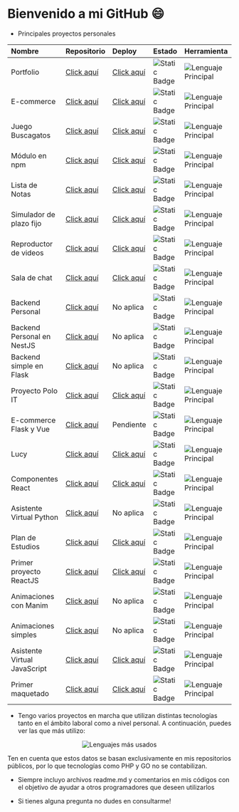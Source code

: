 
# Bienvenido a mi GitHub 😄

* Principales proyectos personales
<div align="center">

| Nombre | Repositorio | Deploy | Estado | Herramienta |
| :--- | :--- | :--- | :--- | :--- |
| Portfolio | [Click aquí](https://github.com/Ale6100/Portfolio.git) | [Click aquí](https://portfolioalejandrop.netlify.app/) | ![Static Badge](https://img.shields.io/badge/Estable-green) | ![Lenguaje Principal](https://img.shields.io/github/languages/top/Ale6100/Portfolio?color=007ACC) |
| E-commerce | [Click aquí](https://github.com/Ale6100/Curso-backend.git) | [Click aquí](https://proyectocompleto.netlify.app/) | ![Static Badge](https://img.shields.io/badge/Estable-green) | ![Lenguaje Principal](https://img.shields.io/github/languages/top/Ale6100/Curso-backend?color=007ACC) |
| Juego Buscagatos | [Click aquí](https://github.com/Ale6100/Buscagatos_primer_juego_JS.git) | [Click aquí](https://buscagatos.netlify.app/) | ![Static Badge](https://img.shields.io/badge/Estable-green) | ![Lenguaje Principal](https://img.shields.io/github/languages/top/Ale6100/Buscagatos_primer_juego_JS?color=F7DF1E) |
| Módulo en npm | [Click aquí](https://github.com/Ale6100/codigos-utiles-ap.git) | [Click aquí](https://www.npmjs.com/package/codigos-utiles-ap) | ![Static Badge](https://img.shields.io/badge/Estable-green) | ![Lenguaje Principal](https://img.shields.io/github/languages/top/Ale6100/codigos-utiles-ap?color=007ACC) |
| Lista de Notas | [Click aquí](https://github.com/Ale6100/Lista-de-notas.git) | [Click aquí](https://lista-de-notas.netlify.app/) | ![Static Badge](https://img.shields.io/badge/Estable-green) | ![Lenguaje Principal](https://img.shields.io/github/languages/top/Ale6100/Lista-de-notas?color=007ACC) |
| Simulador de plazo fijo | [Click aquí](https://github.com/Ale6100/Simulador-plazo-fijo.git) | [Click aquí](https://simuladorplazofijo.netlify.app/) | ![Static Badge](https://img.shields.io/badge/Estable-green) | ![Lenguaje Principal](https://img.shields.io/github/languages/top/Ale6100/Simulador-plazo-fijo?color=007ACC) |
| Reproductor de videos | [Click aquí](https://github.com/Ale6100/Reproductor-de-videos.git) | [Click aquí](https://reproductordevideos.netlify.app/) | ![Static Badge](https://img.shields.io/badge/Estable-green) | ![Lenguaje Principal](https://img.shields.io/github/languages/top/Ale6100/Reproductor-de-videos?color=007ACC) |
| Sala de chat | [Click aquí](https://github.com/Ale6100/Chat-js.git) | [Click aquí](https://chat-ts.netlify.app/) | ![Static Badge](https://img.shields.io/badge/Estable-green) | ![Lenguaje Principal](https://img.shields.io/github/languages/top/Ale6100/Chat-js?color=007ACC) |
| Backend Personal | [Click aquí](https://github.com/Ale6100/backend-personal.git) | No aplica | ![Static Badge](https://img.shields.io/badge/Estable-green) | ![Lenguaje Principal](https://img.shields.io/github/languages/top/Ale6100/backend-personal?color=007ACC) |
| Backend Personal en NestJS | [Click aquí](https://github.com/Ale6100/Primer-proyecto-NestJS.git) | No aplica | ![Static Badge](https://img.shields.io/badge/En%20proceso-blue) | ![Lenguaje Principal](https://img.shields.io/github/languages/top/Ale6100/Primer-proyecto-NestJS?color=007ACC) |
| Backend simple en Flask | [Click aquí](https://github.com/Ale6100/backend-simple-flask.git) | No aplica | ![Static Badge](https://img.shields.io/badge/En%20proceso-blue) | ![Lenguaje Principal](https://img.shields.io/github/languages/top/Ale6100/backend-simple-flask?color=3776AB) |
| Proyecto Polo IT | [Click aquí](https://github.com/Ale6100/Proyecto-Polo-IT.git) | [Click aquí](https://proyecto-polo-it.netlify.app/) | ![Static Badge](https://img.shields.io/badge/Estable-green) | ![Lenguaje Principal](https://img.shields.io/github/languages/top/Ale6100/Proyecto-Polo-IT?color=F7DF1E) |
| E-commerce Flask y Vue | [Click aquí](https://github.com/Ale6100/E-commerce-Python-Flask-Vue.git) | Pendiente | ![Static Badge](https://img.shields.io/badge/En%20proceso-blue) | ![Lenguaje Principal](https://img.shields.io/github/languages/top/Ale6100/E-commerce-Python-Flask-Vue?color=42b782) |
| Lucy | [Click aquí](https://github.com/Ale6100/Lucy.git) | [Click aquí](https://lucy-ia.netlify.app/) | ![Static Badge](https://img.shields.io/badge/Estable-green) | ![Lenguaje Principal](https://img.shields.io/github/languages/top/Ale6100/Lucy?color=007ACC) |
| Componentes React | [Click aquí](https://github.com/Ale6100/Componentes.git) | [Click aquí](https://miscomponentes.netlify.app/) | ![Static Badge](https://img.shields.io/badge/Estable-green) | ![Lenguaje Principal](https://img.shields.io/github/languages/top/Ale6100/Componentes?color=007ACC) |
| Asistente Virtual Python | [Click aquí](https://github.com/Ale6100/Asistente-Virtual-Python.git) | No aplica | ![Static Badge](https://img.shields.io/badge/Estable-green) | ![Lenguaje Principal](https://img.shields.io/github/languages/top/Ale6100/Asistente-Virtual-Python?color=3776AB) |
| Plan de Estudios | [Click aquí](https://github.com/Ale6100/plan-de-estudios.git) | [Click aquí](https://progresocarrera.netlify.app/) | ![Static Badge](https://img.shields.io/badge/Estable-green) | ![Lenguaje Principal](https://img.shields.io/github/languages/top/Ale6100/plan-de-estudios?color=007ACC) |
| Primer proyecto ReactJS | [Click aquí](https://github.com/Ale6100/Proyecto-React-Js.git) | [Click aquí](https://spacetravels.netlify.app/) | ![Static Badge](https://img.shields.io/badge/Estable-green) | ![Lenguaje Principal](https://img.shields.io/github/languages/top/Ale6100/Proyecto-React-Js?color=F7DF1E) |
| Animaciones con Manim | [Click aquí](https://github.com/Ale6100/Animaciones-con-Manim-Community.git) | No aplica | ![Static Badge](https://img.shields.io/badge/Estable-green) | ![Lenguaje Principal](https://img.shields.io/github/languages/top/Ale6100/Animaciones-con-Manim-Community?color=3776AB) |
| Animaciones simples | [Click aquí](https://github.com/Ale6100/animaciones-python.git) | No aplica | ![Static Badge](https://img.shields.io/badge/Estable-green) | ![Lenguaje Principal](https://img.shields.io/github/languages/top/Ale6100/animaciones-python?color=F37626) |
| Asistente Virtual JavaScript | [Click aquí](https://github.com/Ale6100/Asistente-Virtual-JS.git) | [Click aquí](https://asistentevirtual.netlify.app/) | ![Static Badge](https://img.shields.io/badge/Sustituido-red) | ![Lenguaje Principal](https://img.shields.io/github/languages/top/Ale6100/Asistente-Virtual-JS?color=F7DF1E) |
| Primer maquetado | [Click aquí](https://github.com/Ale6100/Primer-maquetado-web.git) | [Click aquí](https://apoyoestudios.netlify.app/) | ![Static Badge](https://img.shields.io/badge/Estable-green) | ![Lenguaje Principal](https://img.shields.io/github/languages/top/Ale6100/Primer-maquetado-web?color=E34F26) |
</div>

* Tengo varios proyectos en marcha que utilizan distintas tecnologías tanto en el ámbito laboral como a nivel personal. A continuación, puedes ver las que más utilizo:

<p align="center">  <!-- Tuve que quitar Jupyter Notebook de este cálculo ya que debido a su peso aportaba un porcentaje alejando de la realidad -->
  <img align="center" src="https://github-readme-stats.vercel.app/api/top-langs/?username=ale6100&layout=pie&hide=jupyter%20notebook&theme=algolia&locale=es&langs_count=20&size_weight=0.6&count_weight=0.4" alt="Lenguajes más usados"/>
</p>

Ten en cuenta que estos datos se basan exclusivamente en mis repositorios públicos, por lo que tecnologías como PHP y GO no se contabilizan.

* Siempre incluyo archivos readme.md y comentarios en mis códigos con el objetivo de ayudar a otros programadores que deseen utilizarlos

* Si tienes alguna pregunta no dudes en consultarme!
